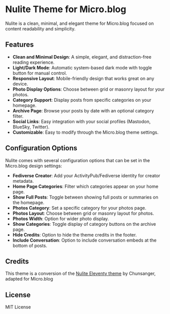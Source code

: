 # Nulite Theme for Micro.blog

Nulite is a clean, minimal, and elegant theme for Micro.blog focused on content readability and simplicity.

## Features

- **Clean and Minimal Design**: A simple, elegant, and distraction-free reading experience.
- **Light/Dark Mode**: Automatic system-based dark mode with toggle button for manual control.
- **Responsive Layout**: Mobile-friendly design that works great on any device.
- **Photo Display Options**: Choose between grid or masonry layout for your photos.
- **Category Support**: Display posts from specific categories on your homepage.
- **Archive Page**: Browse your posts by date with an optional category filter.
- **Social Links**: Easy integration with your social profiles (Mastodon, BlueSky, Twitter).
- **Customizable**: Easy to modify through the Micro.blog theme settings.

## Configuration Options

Nulite comes with several configuration options that can be set in the Micro.blog design settings:

- **Fediverse Creator**: Add your ActivityPub/Fediverse identity for creator metadata.
- **Home Page Categories**: Filter which categories appear on your home page.
- **Show Full Posts**: Toggle between showing full posts or summaries on the homepage.
- **Photos Category**: Set a specific category for your photos page.
- **Photos Layout**: Choose between grid or masonry layout for photos.
- **Photos Width**: Option for wider photo display.
- **Show Categories**: Toggle display of category buttons on the archive page.
- **Hide Credits**: Option to hide the theme credits in the footer.
- **Include Conversation**: Option to include conversation embeds at the bottom of posts.

## Credits

This theme is a conversion of the [Nulite Eleventy theme](https://github.com/chunsanger/nulite) by Chunsanger, adapted for Micro.blog

## License

MIT License 
